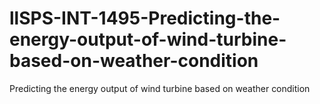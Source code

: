 # llSPS-INT-1495-Predicting-the-energy-output-of-wind-turbine-based-on-weather-condition
Predicting the energy output of wind turbine based on weather condition

